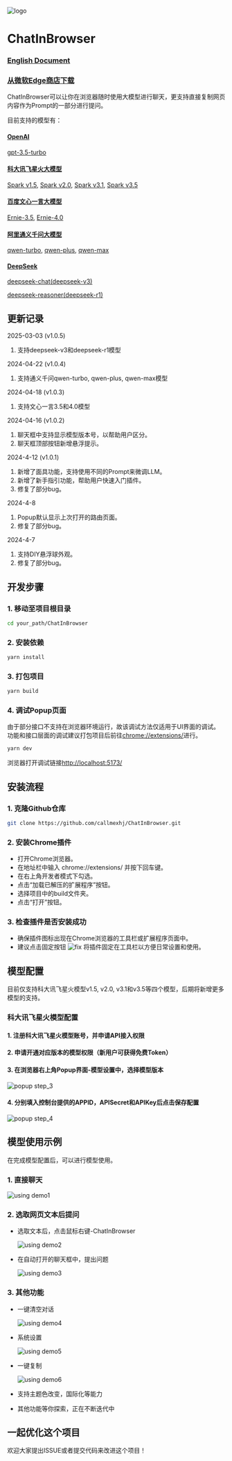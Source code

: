 ![logo](markdown/chatIco64.png)
# ChatInBrowser
### <u>[English Document](README.en.md)</u>
### <u>[从微软Edge商店下载](https://microsoftedge.microsoft.com/addons/detail/chatinbrowser/dnniphioahcepggnakblboabmpllegci)</u>
ChatInBrowser可以让你在浏览器随时使用大模型进行聊天，更支持直接复制网页内容作为Prompt的一部分进行提问。

目前支持的模型有：
#### [OpenAI](https://platform.openai.com/docs/introduction)
[gpt-3.5-turbo](https://platform.openai.com/docs/guides/text-generation/chat-completions-api)
#### [科大讯飞星火大模型](https://xinghuo.xfyun.cn/sparkapi)
[Spark v1.5](https://www.xfyun.cn/doc/spark/Web.html), [Spark v2.0](https://www.xfyun.cn/doc/spark/Web.html), [Spark v3.1](https://www.xfyun.cn/doc/spark/Web.html), [Spark v3.5](https://www.xfyun.cn/doc/spark/Web.html)
#### [百度文心一言大模型](https://console.bce.baidu.com/qianfan/overview)
[Ernie-3.5](https://cloud.baidu.com/doc/WENXINWORKSHOP/s/jlil56u11), [Ernie-4.0](https://cloud.baidu.com/doc/WENXINWORKSHOP/s/clntwmv7t)
#### [阿里通义千问大模型](https://help.aliyun.com/zh/dashscope/developer-reference/tongyiqianwen-large-language-models)
[qwen-turbo](https://help.aliyun.com/zh/dashscope/developer-reference/model-introduction), [qwen-plus](https://help.aliyun.com/zh/dashscope/developer-reference/model-introduction), [qwen-max](https://help.aliyun.com/zh/dashscope/developer-reference/model-introduction)
#### [DeepSeek](https://api-docs.deepseek.com/zh-cn/)
[deepseek-chat(deepseek-v3)](https://api-docs.deepseek.com/zh-cn/quick_start/pricing)

[deepseek-reasoner(deepseek-r1)](https://api-docs.deepseek.com/zh-cn/quick_start/pricing)

## 更新记录
2025-03-03 (v1.0.5)
1. 支持deepseek-v3和deepseek-r1模型

2024-04-22 (v1.0.4)
1. 支持通义千问qwen-turbo, qwen-plus, qwen-max模型

2024-04-18 (v1.0.3)
1. 支持文心一言3.5和4.0模型

2024-04-16 (v1.0.2)
1. 聊天框中支持显示模型版本号，以帮助用户区分。
2. 聊天框顶部按钮新增悬浮提示。

2024-4-12 (v1.0.1)
1. 新增了面具功能，支持使用不同的Prompt来微调LLM。
2. 新增了新手指引功能，帮助用户快速入门插件。
3. 修复了部分bug。

2024-4-8 
1. Popup默认显示上次打开的路由页面。
2. 修复了部分bug。

2024-4-7 
1. 支持DIY悬浮球外观。
2. 修复了部分bug。

## 开发步骤
### 1. 移动至项目根目录
```bash
cd your_path/ChatInBrowser
```
### 2. 安装依赖
```bash
yarn install
```
### 3. 打包项目
```bash
yarn build
```
### 4. 调试Popup页面
由于部分接口不支持在浏览器环境运行，故该调试方法仅适用于UI界面的调试。功能和接口层面的调试建议打包项目后前往[chrome://extensions/](chrome://extensions/)进行。
```bash
yarn dev
```
浏览器打开调试链接[http://localhost:5173/](http://localhost:5173/)
## 安装流程
### 1. 克隆Github仓库
```bash
git clone https://github.com/callmexhj/ChatInBrowser.git
```
### 2. 安装Chrome插件
- 打开Chrome浏览器。
- 在地址栏中输入 chrome://extensions/ 并按下回车键。
- 在右上角开发者模式下勾选。
- 点击“加载已解压的扩展程序”按钮。
- 选择项目中的build文件夹。
- 点击“打开”按钮。
### 3. 检查插件是否安装成功
- 确保插件图标出现在Chrome浏览器的工具栏或扩展程序页面中。
- 建议点击固定按钮 ![fix](markdown/fixformd.png) 将插件固定在工具栏以方便日常设置和使用。
## 模型配置
目前仅支持科大讯飞星火模型v1.5, v2.0, v3.1和v3.5等四个模型，后期将新增更多模型的支持。
### 科大讯飞星火模型配置
#### 1. 注册科大讯飞星火模型账号，并申请API接入权限
#### 2. 申请开通对应版本的模型权限（新用户可获得免费Token）
#### 3. 在浏览器右上角Popup界面-模型设置中，选择模型版本
![popup step_3](markdown/popup_step3.png)
#### 4. 分别填入控制台提供的APPID，APISecret和APIKey后点击保存配置
![popup step_4](markdown/popup_step4.png)
## 模型使用示例
在完成模型配置后，可以进行模型使用。
### 1. 直接聊天
![using demo1](markdown/usingdemo1.png)
### 2. 选取网页文本后提问
- 选取文本后，点击鼠标右键-ChatInBrowser

    ![using demo2](markdown/usingdemo2.png)

- 在自动打开的聊天框中，提出问题

    ![using demo3](markdown/usingdemo3.png)

### 3. 其他功能
- 一键清空对话

    ![using demo4](markdown/usingdemo4.png)

- 系统设置

    ![using demo5](markdown/usingdemo5.png)

- 一键复制

    ![using demo6](markdown/usingdemo6.png)

- 支持主题色改变，国际化等能力

- 其他功能等你探索，正在不断迭代中

## 一起优化这个项目
欢迎大家提出ISSUE或者提交代码来改进这个项目！